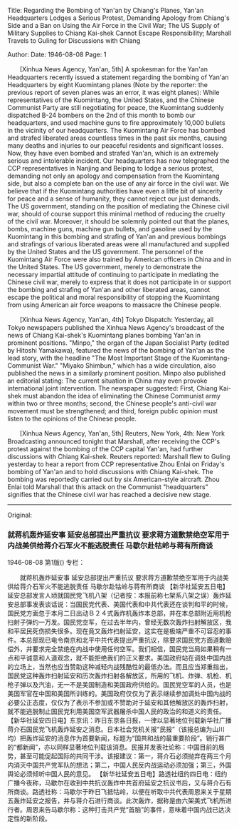 Title: Regarding the Bombing of Yan'an by Chiang's Planes, Yan'an Headquarters Lodges a Serious Protest, Demanding Apology from Chiang's Side and a Ban on Using the Air Force in the Civil War; The US Supply of Military Supplies to Chiang Kai-shek Cannot Escape Responsibility; Marshall Travels to Guling for Discussions with Chiang

Author: 
Date: 1946-08-08
Page: 1

　　[Xinhua News Agency, Yan'an, 5th] A spokesman for the Yan'an Headquarters recently issued a statement regarding the bombing of Yan'an Headquarters by eight Kuomintang planes (Note by the reporter: the previous report of seven planes was an error, it was eight planes): While representatives of the Kuomintang, the United States, and the Chinese Communist Party are still negotiating for peace, the Kuomintang suddenly dispatched B-24 bombers on the 2nd of this month to bomb our headquarters, and used machine guns to fire approximately 10,000 bullets in the vicinity of our headquarters. The Kuomintang Air Force has bombed and strafed liberated areas countless times in the past six months, causing many deaths and injuries to our peaceful residents and significant losses. Now, they have even bombed and strafed Yan'an, which is an extremely serious and intolerable incident. Our headquarters has now telegraphed the CCP representatives in Nanjing and Beiping to lodge a serious protest, demanding not only an apology and compensation from the Kuomintang side, but also a complete ban on the use of any air force in the civil war. We believe that if the Kuomintang authorities have even a little bit of sincerity for peace and a sense of humanity, they cannot reject our just demands. The US government, standing on the position of mediating the Chinese civil war, should of course support this minimal method of reducing the cruelty of the civil war. Moreover, it should be solemnly pointed out that the planes, bombs, machine guns, machine gun bullets, and gasoline used by the Kuomintang in this bombing and strafing of Yan'an and previous bombings and strafings of various liberated areas were all manufactured and supplied by the United States and the US government. The personnel of the Kuomintang Air Force were also trained by American officers in China and in the United States. The US government, merely to demonstrate the necessary impartial attitude of continuing to participate in mediating the Chinese civil war, merely to express that it does not participate in or support the bombing and strafing of Yan'an and other liberated areas, cannot escape the political and moral responsibility of stopping the Kuomintang from using American air force weapons to massacre the Chinese people.

　　[Xinhua News Agency, Yan'an, 4th] Tokyo Dispatch: Yesterday, all Tokyo newspapers published the Xinhua News Agency's broadcast of the news of Chiang Kai-shek's Kuomintang planes bombing Yan'an in prominent positions. "Minpo," the organ of the Japan Socialist Party (edited by Hitoshi Yamakawa), featured the news of the bombing of Yan'an as the lead story, with the headline "The Most Important Stage of the Kuomintang-Communist War." "Miyako Shimbun," which has a wide circulation, also published the news in a similarly prominent position. Minpo also published an editorial stating: The current situation in China may even provoke international joint intervention. The newspaper suggested: First, Chiang Kai-shek must abandon the idea of eliminating the Chinese Communist army within two or three months; second, the Chinese people's anti-civil war movement must be strengthened; and third, foreign public opinion must listen to the opinions of the Chinese people.

　　[Xinhua News Agency, Yan'an, 5th] Reuters, New York, 4th: New York Broadcasting announced tonight that Marshall, after receiving the CCP's protest against the bombing of the CCP capital Yan'an, had further discussions with Chiang Kai-shek. Reuters reported: Marshall flew to Guling yesterday to hear a report from CCP representative Zhou Enlai on Friday's bombing of Yan'an and to hold discussions with Chiang Kai-shek. The bombing was reportedly carried out by six American-style aircraft. Zhou Enlai told Marshall that this attack on the Communist "headquarters" signifies that the Chinese civil war has reached a decisive new stage.



<hr /> 

Original: 


### 就蒋机轰炸延安事  延安总部提出严重抗议  要求蒋方道歉禁绝空军用于内战美供给蒋介石军火不能逃脱责任  马歇尔赴牯岭与蒋有所商谈

1946-08-08
第1版()
专栏：

　　就蒋机轰炸延安事
    延安总部提出严重抗议
    要求蒋方道歉禁绝空军用于内战美供给蒋介石军火不能逃脱责任
    马歇尔赴牯岭与蒋有所商谈
    【新华社延安五日电】延安总部发言人顷就国民党飞机八架（记者按：本报前称七架系八架之误）轰炸延安总部事发表谈话说：当国民党代表、美国代表和中共代表还在谈判和平的时候，国民党方面忽于本月二日出动Ｂ２４式轰炸机轰炸本总部，并在本总部附近用机枪扫射子弹约一万发。国民党空军，在过去半年内，曾经无数次轰炸扫射解放区，我和平居民死伤损失很多。现在竟又轰炸扫射延安，这实在是极端严重不可容忍的事件。本总部现已电令南京和北平中共代表提出严重抗议，除要求国民党方面道歉赔偿外，并要求完全禁绝在内战中使用任何空军。我们相信，国民党当局如果稍有一点和平诚意和人道观念，就不能拒绝我们的正义要求。美国政府站在调处中国内战的立场上，当然也应当赞助这种减轻内战残酷性的最低办法。而且应当郑重指出，国民党这种轰炸扫射延安和历次轰炸扫射各解放区，所用的飞机、炸弹、机枪、机枪子弹以及汽油，无一不是美国制造和美国政府供给的。国民党空军的人员，也是美国军官在中国和美国所训练的。美国政府仅仅为了表示继续参加调处中国内战的必要公正态度，仅仅为了表示不参加或不赞助对于延安和其他解放区的轰炸扫射，就不能逃脱制止国民党利用美国空军武器屠杀中国人民的政治的和道义的责任。
    【新华社延安四日电】东京讯：昨日东京各日报，一律以显著地位刊载新华社广播蒋介石国民党飞机轰炸延安之消息。日本社会党机关报“民报”（该报总编为山川均）把轰炸延安的消息作为首要新闻，标题为“国共和战的最重要阶段”。销行甚广的“都新闻”，亦以同样显著地位刊载该消息。民报并发表社论称：中国目前的局势，甚至可能促起国际的共同干涉。该报建议：第一，蒋介石必须抛弃在两三个月内消灭中国共产党军队的想法；第二，中国人民反内战运动必须加强；第三，外国舆论必须倾听中国人民的意见。
    【新华社延安五日电】路透社纽约四日电：纽约广播今夜称，马歇尔在收到中共抗议轰炸中共首府延安之抗议书后，又与蒋介石有所商谈。路透社称：马歇尔于昨日飞抵牯岭，以便在听取中共代表周恩来关于星期五轰炸延安之报告，并与蒋介石进行商谈。此次轰炸，据称是由六架美式飞机所进行者。周恩来告马歇尔称：这种打击共产党“首脑”的事件，意味着中国内战已达决定性的新阶段。
